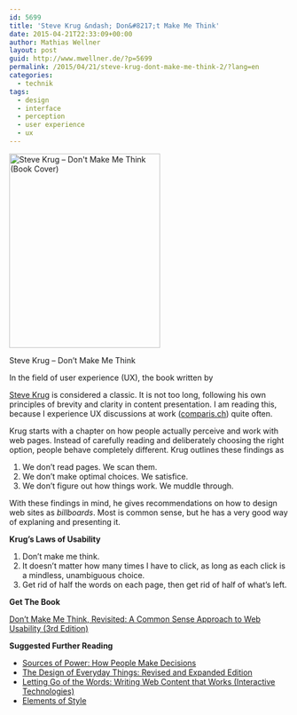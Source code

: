 ```yaml
---
id: 5699
title: 'Steve Krug &ndash; Don&#8217;t Make Me Think'
date: 2015-04-21T22:33:09+00:00
author: Mathias Wellner
layout: post
guid: http://www.mwellner.de/?p=5699
permalink: /2015/04/21/steve-krug-dont-make-me-think-2/?lang=en
categories:
  - technik
tags:
  - design
  - interface
  - perception
  - user experience
  - ux
---
```

<div id="attachment_5707" style="width: 282px" class="wp-caption alignright">
  <img src="/wp-uploads/2015/04/krug_book_cover-272x350.jpg" alt="Steve Krug &ndash; Don&#039;t Make Me Think (Book Cover)" width="272" height="350" class="size-medium wp-image-5707" srcset="http://www.mwellner.de/wp-uploads/2015/04/krug_book_cover-272x350.jpg 272w, http://www.mwellner.de/wp-uploads/2015/04/krug_book_cover-116x150.jpg 116w, http://www.mwellner.de/wp-uploads/2015/04/krug_book_cover.jpg 504w" sizes="(max-width: 272px) 100vw, 272px" />
  
  <p class="wp-caption-text">
    Steve Krug &ndash; Don&#8217;t Make Me Think
  </p>
</div> In the field of user experience (UX), the book written by 

<a href="https://en.wikipedia.org/wiki/Steve_Krug" title="Steve Krug" target="_blank">Steve Krug</a> is considered a classic. It is not too long, following his own principles of brevity and clarity in content presentation. I am reading this, because I experience UX discussions at work (<a href="http://comparis.ch" title="comparis.ch" target="_blank">comparis.ch</a>) quite often. 

Krug starts with a chapter on how people actually perceive and work with web pages. Instead of carefully reading and deliberately choosing the right option, people behave completely different. Krug outlines these findings as

  1. We don&#8217;t read pages. We scan them.
  2. We don&#8217;t make optimal choices. We satisfice.
  3. We don&#8217;t figure out how things work. We muddle through.

With these findings in mind, he gives recommendations on how to design web sites as _billboards_. Most is common sense, but he has a very good way of explaning and presenting it. 

**Krug&#8217;s Laws of Usability**

  1. Don&#8217;t make me think.
  2. It doesn&#8217;t matter how many times I have to click, as long as each click is a mindless, unambiguous choice.
  3. Get rid of half the words on each page, then get rid of half of what&#8217;s left.

**Get The Book**

[Don&#8217;t Make Me Think, Revisited: A Common Sense Approach to Web Usability (3rd Edition)](http://www.amazon.de/gp/product/B00HJUBRPG/ref=as_li_tl?ie=UTF8&camp=1638&creative=19454&creativeASIN=B00HJUBRPG&linkCode=as2&tag=mathiaswellne-21&linkId=E5JMWR7SYRUC4MAB)<img src="http://ir-de.amazon-adsystem.com/e/ir?t=mathiaswellne-21&#038;l=as2&#038;o=3&#038;a=B00HJUBRPG" width="1" height="1" border="0" alt="" style="border:none !important; margin:0px !important;" />

**Suggested Further Reading**

  * [Sources of Power: How People Make Decisions](http://www.amazon.de/gp/product/B002V1I69S/ref=as_li_tl?ie=UTF8&camp=1638&creative=19454&creativeASIN=B002V1I69S&linkCode=as2&tag=mathiaswellne-21&linkId=BWY3NZLX2SYCDTHD)<img src="http://ir-de.amazon-adsystem.com/e/ir?t=mathiaswellne-21&#038;l=as2&#038;o=3&#038;a=B002V1I69S" width="1" height="1" border="0" alt="" style="border:none !important; margin:0px !important;" />
  * [The Design of Everyday Things: Revised and Expanded Edition](http://www.amazon.de/gp/product/B00E257T6C/ref=as_li_tl?ie=UTF8&camp=1638&creative=19454&creativeASIN=B00E257T6C&linkCode=as2&tag=mathiaswellne-21&linkId=WDZJSF3J2EKRLOCG)<img src="http://ir-de.amazon-adsystem.com/e/ir?t=mathiaswellne-21&#038;l=as2&#038;o=3&#038;a=B00E257T6C" width="1" height="1" border="0" alt="" style="border:none !important; margin:0px !important;" />
  * [Letting Go of the Words: Writing Web Content that Works (Interactive Technologies)](http://www.amazon.de/gp/product/B005NZ5K0W/ref=as_li_tl?ie=UTF8&camp=1638&creative=19454&creativeASIN=B005NZ5K0W&linkCode=as2&tag=mathiaswellne-21&linkId=3ON3RUWMNDVQGCB7)<img src="http://ir-de.amazon-adsystem.com/e/ir?t=mathiaswellne-21&#038;l=as2&#038;o=3&#038;a=B005NZ5K0W" width="1" height="1" border="0" alt="" style="border:none !important; margin:0px !important;" />
  * [Elements of Style](http://www.amazon.de/gp/product/B00AMXXNBI/ref=as_li_tl?ie=UTF8&camp=1638&creative=19454&creativeASIN=B00AMXXNBI&linkCode=as2&tag=mathiaswellne-21&linkId=SS7KFFB7BAZS4AT3)<img src="http://ir-de.amazon-adsystem.com/e/ir?t=mathiaswellne-21&#038;l=as2&#038;o=3&#038;a=B00AMXXNBI" width="1" height="1" border="0" alt="" style="border:none !important; margin:0px !important;" />